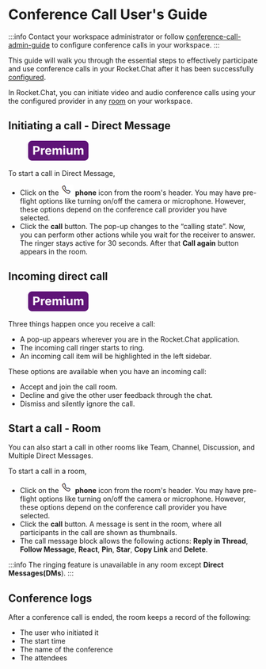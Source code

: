 # Conference Call User's Guide

:::info
Contact your workspace administrator or follow [conference-call-admin-guide](conference-call-admin-guide/ "mention") to configure conference calls in your workspace.
:::

This guide will walk you through the essential steps to effectively participate and use conference calls in your Rocket.Chat after it has been successfully [configured](conference-call-admin-guide/).

In Rocket.Chat, you can initiate video and audio conference calls using your the configured provider in any [room](../user-guides/rooms/) on your workspace.

## Initiating a call - Direct Message

<figure><img src="/img/Premium.svg" alt=""></img><figcaption></figcaption></figure>

To start a call in Direct Message,

* Click on the <img src="/img/phone-icon.png" alt="" data-size="line" /> **phone** icon from the room's header. You may have pre-flight options like turning on/off the camera or microphone. However, these options depend on the conference call provider you have selected.
* Click the **call** button. The pop-up changes to the “calling state”. Now, you can perform other actions while you wait for the receiver to answer. The ringer stays active for 30 seconds. After that **Call again** button appears in the room.

## Incoming direct call

<figure><img src="/img/Premium.svg" alt=""></img><figcaption></figcaption></figure>

Three things happen once you receive a call:

* A pop-up appears wherever you are in the Rocket.Chat application.
* The incoming call ringer starts to ring.
* An incoming call item will be highlighted in the left sidebar.

These options are available when you have an incoming call:

* Accept and join the call room.
* Decline and give the other user feedback through the chat.
* Dismiss and silently ignore the call.

## Start a call - Room

You can also start a call in other rooms like Team, Channel, Discussion, and Multiple Direct Messages.

To start a call in a room,

* Click on the <img src="/img/phone-icon.png" alt="" data-size="line" /> **phone** icon from the room's header. You may have pre-flight options like turning on/off the camera or microphone. However, these options depend on the conference call provider you have selected.
* Click the **call** button. A message is sent in the room, where all participants in the call are shown as thumbnails.
* The call message block allows the following actions: **Reply in Thread**, **Follow Message**, **React**, **Pin**, **Star**, **Copy Link** and **Delete**.

:::info
The ringing feature is unavailable in any room except **Direct Messages(DMs**).
:::

## Conference logs

After a conference call is ended, the room keeps a record of the following:

* The user who initiated it
* The start time
* The name of the conference
* The attendees
